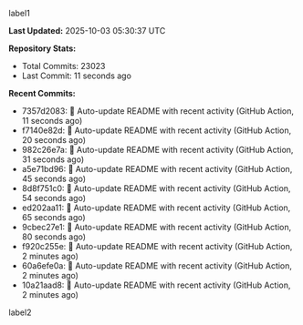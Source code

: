 
label1 
<!-- ACTIVITY_START -->
**Last Updated:** 2025-10-03 05:30:37 UTC

**Repository Stats:**
- Total Commits: 23023
- Last Commit: 11 seconds ago

**Recent Commits:**
- 7357d2083: 🤖 Auto-update README with recent activity (GitHub Action, 11 seconds ago)
- f7140e82d: 🤖 Auto-update README with recent activity (GitHub Action, 20 seconds ago)
- 982c26e7a: 🤖 Auto-update README with recent activity (GitHub Action, 31 seconds ago)
- a5e71bd96: 🤖 Auto-update README with recent activity (GitHub Action, 45 seconds ago)
- 8d8f751c0: 🤖 Auto-update README with recent activity (GitHub Action, 54 seconds ago)
- ed202aa11: 🤖 Auto-update README with recent activity (GitHub Action, 65 seconds ago)
- 9cbec27e1: 🤖 Auto-update README with recent activity (GitHub Action, 80 seconds ago)
- f920c255e: 🤖 Auto-update README with recent activity (GitHub Action, 2 minutes ago)
- 60a6efe0a: 🤖 Auto-update README with recent activity (GitHub Action, 2 minutes ago)
- 10a21aad8: 🤖 Auto-update README with recent activity (GitHub Action, 2 minutes ago)
<!-- ACTIVITY_END -->

label2
